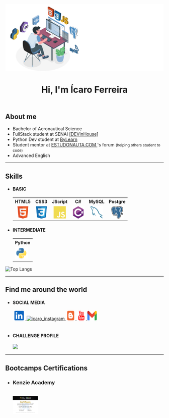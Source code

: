 <header>
    <img src="imgs/banner.svg" alt="banner icaro">
    <h1>Hi, I'm Ícaro Ferreira</h1>
</header>

<!-- About ME -->
<section>
    <h2>About me</h2>
    <ul>
        <li>Bachelor of Aeronautical Science</li>
        <li>FullStack student at SENAI <a href="https://cursos.sesisenai.org.br/detalhes/devinhouse/25558">[DEVinHouse]</a></li>
        <li>Python Dev student at <a href="https://www.bylearn.com.br/">ByLearn</a></li>
        <li>Student mentor at <a href="https://www.estudonauta.com/">ESTUDONAUTA.COM </a>'s forum <small>(helping others student to code)</small></li>
        <li>Advanced English</li>
    </ul>
    <hr>
</section>

<!-- Skills -->
<section>
    <h2>Skills</h2>
    <!-- BASIC -->
    <ul>
        <li>
            <h4><strong>BASIC</strong></h4>
            <table style="text-align: center">
                <th>HTML5</th>
                <th>CSS3</th>
                <th>JScript</th>
                <th>C#</th>
                <th>MySQL</th>
                <th>Postgre</th>
                <tr>
                <td><img src="imgs/html.svg" width="40px" alt="tag html"></td>
                <td><img src="imgs/css.svg" width="40px" alt="tag css"></td>
                <td><img src="imgs/javascript.svg" width="40px" alt="tag javascript"></td>
                <td><img src="imgs/csharp.svg" width="40px" alt="tag javascript"></td>
                <td><img src="imgs/mysql.svg" width="40px" alt="tag javascript"></td>
                <td><img src="imgs/postgresql.svg" width="40px" alt="tag javascript"></td>
                </tr>
            </table>
        </li>
        <li>
            <h4><strong>INTERMEDIATE</strong></h4>
            <table>
                <th>Python</th>
                <tr>
                <td><img src="imgs/python.svg" width="40px" alt="tag python"></td>
                </tr>
            </table>
        </li>
    </ul>


![Top Langs](https://github-readme-stats.vercel.app/api/top-langs/?username=icarofilho&layout=compact)



<hr>
</section>

<!-- FIND ME AROUND THE WORLD -->
<section>
    <h2>Find me around the world</h2>
    <ul>
        <li><h4><strong>SOCIAL MEDIA</strong><br>
        </h4>
            <a href="https://www.linkedin.com/in/icarofilho/" target="_blank">
                <img aling="center" alt="icaro_linkedin" height="30" width="40" src="imgs/linkedin.svg" style="max-width:100%">
            </a>
            <a  href="https://www.instagram.com/icaro.ti/" target="_blank">
                <img aling="center" alt="icaro_instagram" height="30" width="30" src="https://image.flaticon.com/icons/png/512/1409/1409946.png" style="max-width:100%">
            </a>
            <a href="https://th3devway.blogspot.com/" target="_blank">
                <img aling="center" alt="icaro_blog" height="30" width="30" src="imgs/blogger.svg" style="max-width:100%">
            </a>
            <a href="#" target="_blank">
                <img aling="center" alt="icaro_blog" height="30" width="30" src="imgs/youtube.svg" style="max-width:100%">
            </a>
            <a href="mailto:icaro.ferreira.filho@gmail.com" target="_blank">
                <img aling="center" alt="icaro_blog" height="30" width="30" src="imgs/gmail.svg" style="max-width:100%">
            </a>
        </li>
        <br>
        <li><h4><strong>CHALLENGE PROFILE</strong><br>
        </h4>
        <a href="https://www.codewars.com/users/icarofilho"><img src="https://www.codewars.com/users/icarofilho/badges/small"></a>
        </li>
    </ul>
    
<hr>
</section>


<!-- <h2>Hackathon</h2> 

<hr> -->

<section>
    <h2>Bootcamps Certifications</h2>
    <ul>
        <li><h3><strong>Kenzie Academy</strong></h3><br>
        <a href="bootcamps/kenzieAcademy/21-25-06-21.jpeg"><img src="bootcamps/kenzieAcademy/21-25-06-21.jpeg"  width="80" alt="certificado 21-25/06/2021"></a>
</li>
    
</ul>
</section>


